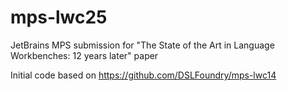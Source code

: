 # mps-lwc25
JetBrains MPS submission for "The State of the Art in Language Workbenches: 12 years later" paper

Initial code based on https://github.com/DSLFoundry/mps-lwc14
